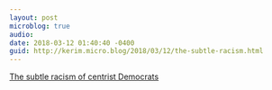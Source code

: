 ```yaml
---
layout: post
microblog: true
audio: 
date: 2018-03-12 01:40:40 -0400
guid: http://kerim.micro.blog/2018/03/12/the-subtle-racism.html
---
```

[The subtle racism of centrist Democrats](http://theweek.com/articles/759789/subtle-racism-centrist-democrats)
